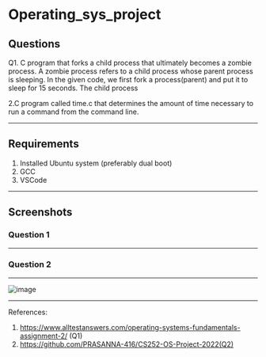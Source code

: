 # Operating_sys_project

## Questions
Q1.  C program that forks a child process that ultimately becomes a zombie process.
A zombie process refers to a child process whose parent process is sleeping. In the given code, we first fork a process(parent) and put it to sleep for 15 seconds. The child process 



2.C program called time.c that determines the amount of time necessary to run a command from the command line.





<hr>

## Requirements
1. Installed Ubuntu system (preferably dual boot)
2. GCC
3. VSCode

<hr>

## Screenshots
### Question 1

<hr>

### Question 2
<hr>

![image](https://user-images.githubusercontent.com/94753995/200759790-93095e2f-f166-46fa-a7e1-120fd1d067a4.png)





<hr>
References:

1. https://www.alltestanswers.com/operating-systems-fundamentals-assignment-2/ (Q1)
2. https://github.com/PRASANNA-416/CS252-OS-Project-2022(Q2)
